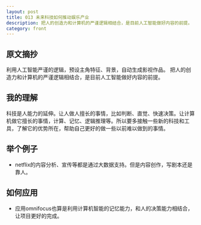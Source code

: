 ```yaml
---
layout: post
title: 013 未来科技如何推动娱乐产业
description: 把人的创造力和计算机的严谨逻辑相结合，是目前人工智能做好内容的前提。
category: front
---
```


## 原文摘抄
利用人工智能严谨的逻辑，预设主角特征、背景，自动生成影视作品。
把人的创造力和计算机的严谨逻辑相结合，是目前人工智能做好内容的前提。

## 我的理解
科技是人能力的延伸。让人做人擅长的事情，比如判断、直觉、快速决策。让计算机做它擅长的事情，计算、记忆、逻辑推理等。所以要多接触一些新的科技和工具，了解它的优势所在，帮助自己更好的做一些以前难以做到的事情。

## 举个例子
- netflix的内容分析、宣传等都是通过大数据支持。但是内容创作，写剧本还是靠人。

## 如何应用
- 应用omnifocus也算是利用计算机智能的记忆能力，和人的决策能力相结合，让项目更好的完成。



